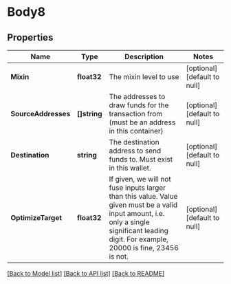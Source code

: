 # Body8

## Properties
Name | Type | Description | Notes
------------ | ------------- | ------------- | -------------
**Mixin** | **float32** | The mixin level to use | [optional] [default to null]
**SourceAddresses** | **[]string** | The addresses to draw funds for the transaction from (must be an address in this container) | [optional] [default to null]
**Destination** | **string** | The destination address to send funds to. Must exist in this wallet. | [optional] [default to null]
**OptimizeTarget** | **float32** | If given, we will not fuse inputs larger than this value. Value given must be a valid input amount, i.e. only a single significant leading digit. For example, 20000 is fine, 23456 is not. | [optional] [default to null]

[[Back to Model list]](../README.md#documentation-for-models) [[Back to API list]](../README.md#documentation-for-api-endpoints) [[Back to README]](../README.md)


